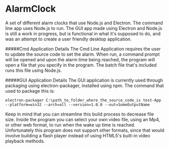 # AlarmClock

A set of different alarm clocks that use Node.js and Electron.  The command line app uses Node.js to run.  The GUI app made using Electron and Node.js is still a work in progress, but is functional in what it's supposed to do, and was an attempt to create a user friendly desktop application.

#####Cmd Application Details
The Cmd Line Application requires the user to update the source code to set the alarm.  When run, a command prompt will be opened and upon the alarm time being reached, the program will open a file that you specify in the program.  The batch file that's included runs this file using Node.js.

#####GUI Application Details
The GUI application is currently used through packaging using electron-packager, installed using npm.  The command that used to package this is:
```
electron-packager C:\path_to_folder_where_the_source_code_is test-App --platform=win32 --arch=all --version=1.0.0 --out=SomeOutputName
```
Keep in mind that you can streamline this build process to decrease file size.
Inside the program you can select your own video file, using an Mp4, or other web format, to run when the wake up time is reached.  Unfortunately this program does not support other formats, since that would involve building a flash player instead of using HTML5's built-in video playback methods.